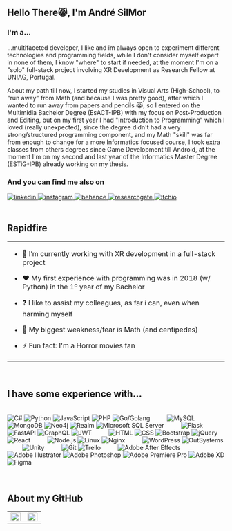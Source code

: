 ## Hello There😸, I'm André SilMor  


### I'm a... 
...multifaceted developer, I like and im always open to experiment different technologies and programming fields, while I don't consider myself expert in none of them, I know "where" to start if needed, at the moment I'm on a "solo" full-stack project involving XR Development as Research Fellow at UNIAG, Portugal.

About my path till now, I started my studies in Visual Arts (High-School), to "run away" from Math (and because I was pretty good), after which I wanted to run away from papers and pencils 😹, so I entered on the Multimidia Bachelor Degree (EsACT-IPB) with my focus on Post-Production and Editing, but on my first year I had "Introduction to Programming" which I loved (really unexpected), since the degree didn't had a very strong/structured programming component, and my Math "skill" was far from enough to change for a more Informatics focused course, I took extra classes from others degrees since Game Development till Android, at the moment I'm on my second and last year of the Informatics Master Degree (ESTiG-IPB) already working on my thesis.


### And you can find me also on

<a href="https://linkedin.com/in/andresilmor" target="_blank">
<img src=https://img.shields.io/badge/linkedin-%231E77B5.svg?&style=for-the-badge&logo=linkedin&logoColor=white alt=linkedin style="margin-bottom: 5px;" />
</a>
<a href="https://instagram.com/andresilmor" target="_blank">
<img src=https://img.shields.io/badge/instagram-%23000000.svg?&style=for-the-badge&logo=instagram&logoColor=white alt=instagram style="margin-bottom: 5px;" />
</a>
<a href="https://www.behance.net/andresilmor" target="_blank">
<img src=https://img.shields.io/badge/behance-%23191919.svg?&style=for-the-badge&logo=behance&logoColor=white alt=behance style="margin-bottom: 5px;" />
</a>  
<a href="https://www.researchgate.net/profile/Andre-Moreira-28" target="_blank">
<img src=https://img.shields.io/badge/ResearchGate-00CCBB?style=for-the-badge&logo=ResearchGate&logoColor=white alt=researchgate style="margin-bottom: 5px;" />
</a>  
<a href="https://drowearl.itch.io/" target="_blank">
<img src=https://img.shields.io/badge/Itch-%23FF0B34.svg?style=for-the-badge&logo=Itch.io&logoColor=white alt=itchio style="margin-bottom: 5px;" />
</a> 
  

<br/>  
<br/>  


## Rapidfire  
<table><tr><td valign="top" width="100%">

- 🔭 I’m currently working with XR development in a full-stack project
  

- ❤️ My first experience with programming was in 2018 (w/ Python) in the 1º year of my Bachelor  
  

- ❓ I like to assist my colleagues, as far i can, even when harming myself  
  

- 👻 My biggest weakness/fear is Math (and centipedes)  
  

- ⚡ Fun fact: I'm a Horror movies fan  




</td></tr></table>  

<br/>  


## I have some experience with...  
 <!--- https://ileriayo.github.io/markdown-badges/ --->

  <br/>
  <div text-align="justify">
    <img alt="C#" src="https://img.shields.io/badge/C%23-239120?style=for-the-badge&logo=c-sharp&logoColor=white" />
    <img alt="Python" src="https://img.shields.io/badge/python-3670A0?style=for-the-badge&logo=python&logoColor=ffdd54" />
    <img alt="JavaScript" src="https://img.shields.io/badge/JavaScript-323330?style=for-the-badge&logo=javascript&logoColor=F7DF1E" />
    <img alt="PHP" src="https://img.shields.io/badge/PHP-777BB4?style=for-the-badge&logo=php&logoColor=white" />
    <img alt="Go/Golang" src="https://img.shields.io/badge/go-%2300ADD8.svg?style=for-the-badge&logo=go&logoColor=white" />
    &nbsp;&nbsp;&nbsp;&nbsp;&nbsp;&nbsp;&nbsp;&nbsp;
    <img alt="MySQL" src="https://img.shields.io/badge/MySQL-00000F?style=for-the-badge&logo=mysql&logoColor=white" />
    <img alt="MongoDB" src="https://img.shields.io/badge/MongoDB-4EA94B?style=for-the-badge&logo=mongodb&logoColor=white" />
    <img alt="Neo4j" src="https://img.shields.io/badge/Neo4j-008CC1?style=for-the-badge&logo=neo4j&logoColor=white" />
    <img alt="Realm" src="https://img.shields.io/badge/Realm-39477F?style=for-the-badge&logo=realm&logoColor=white" />
    <img alt="Microsoft SQL Server" src="https://img.shields.io/badge/Microsoft_SQL_Server-CC2927?style=for-the-badge&logo=microsoft-sql-server&logoColor=white" />
    &nbsp;&nbsp;&nbsp;&nbsp;&nbsp;&nbsp;&nbsp;&nbsp;
    <img alt="Flask" src="https://img.shields.io/badge/Flask-000000?style=for-the-badge&logo=flask&logoColor=white" /> 
    <img alt="FastAPI" src="https://img.shields.io/badge/FastAPI-005571?style=for-the-badge&logo=fastapi" />
    <img alt="GraphQL" src="https://img.shields.io/badge/-GraphQL-E10098?style=for-the-badge&logo=graphql&logoColor=white" />
    <img alt="JWT" src="https://img.shields.io/badge/JWT-black?style=for-the-badge&logo=JSON%20web%20tokens" />
    &nbsp;&nbsp;&nbsp;&nbsp;&nbsp;&nbsp;&nbsp;&nbsp;
    <img alt="HTML" src="https://img.shields.io/badge/HTML5-E34F26?style=for-the-badge&logo=html5&logoColor=white" />
    <img alt="CSS" src="https://img.shields.io/badge/CSS3-1572B6?style=for-the-badge&logo=css3&logoColor=white" />
    <img alt="Bootstrap" src="https://img.shields.io/badge/Bootstrap-563D7C?style=for-the-badge&logo=bootstrap&logoColor=white" />
    <img alt="jQuery" src="https://img.shields.io/badge/jQuery-0769AD?style=for-the-badge&logo=jquery&logoColor=white" />
    <img alt="React" src="https://img.shields.io/badge/React-20232A?style=for-the-badge&logo=react&logoColor=61DAFB" />
    &nbsp;&nbsp;&nbsp;&nbsp;&nbsp;&nbsp;&nbsp;&nbsp;
    <img alt="Node.js" src="https://img.shields.io/badge/node.js-6DA55F?style=for-the-badge&logo=node.js&logoColor=white" />
    <img alt="Linux" src="https://img.shields.io/badge/Linux-E34F26?style=for-the-badge&logo=linux&logoColor=black" />
    <img alt="Nginx" src="https://img.shields.io/badge/Nginx-009639?style=for-the-badge&logo=nginx&logoColor=white" />
    &nbsp;&nbsp;&nbsp;&nbsp;&nbsp;&nbsp;&nbsp;&nbsp;
    <img alt="WordPress" src="https://img.shields.io/badge/WordPress-%23117AC9.svg?style=for-the-badge&logo=WordPress&logoColor=white" />
    <img alt="OutSystems" src="https://img.shields.io/badge/OutSystems-F80000?style=for-the-badge&logo=OutSystems&logoColor=white" />
    &nbsp;&nbsp;&nbsp;&nbsp;&nbsp;&nbsp;&nbsp;&nbsp;
    <img alt="Unity" src="https://img.shields.io/badge/unity-%23000000.svg?style=for-the-badge&logo=unity&logoColor=white" />
    &nbsp;&nbsp;&nbsp;&nbsp;&nbsp;&nbsp;&nbsp;&nbsp;
    <img alt="Git" src="https://img.shields.io/badge/Git-E34F26?style=for-the-badge&logo=git&logoColor=white" />
    <img alt="Trello" src="https://img.shields.io/badge/Trello-%23026AA7.svg?style=for-the-badge&logo=Trello&logoColor=white" />
    &nbsp;&nbsp;&nbsp;&nbsp;&nbsp;&nbsp;&nbsp;&nbsp;
    <img alt="Adobe After Effects" src="https://img.shields.io/badge/Adobe%20After%20Effects-9999FF.svg?style=for-the-badge&logo=Adobe%20After%20Effects&logoColor=white" />
    <img alt="Adobe Illustrator" src="https://img.shields.io/badge/adobe%20illustrator-%23FF9A00.svg?style=for-the-badge&logo=adobe%20illustrator&logoColor=white" />
    <img alt="Adobe Photoshop" src="https://img.shields.io/badge/adobe%20photoshop-%2331A8FF.svg?style=for-the-badge&logo=adobe%20photoshop&logoColor=white" />
    <img alt="Adobe Premiere Pro" src="https://img.shields.io/badge/Adobe%20Premiere%20Pro-9999FF.svg?style=for-the-badge&logo=Adobe%20Premiere%20Pro&logoColor=white" />
    <img alt="Adobe XD" src="https://img.shields.io/badge/Adobe%20XD-470137?style=for-the-badge&logo=Adobe%20XD&logoColor=#FF61F6" />
    <img alt="Figma" src="https://img.shields.io/badge/figma-%23F24E1E.svg?style=for-the-badge&logo=figma&logoColor=white" />
  </div>
   <br/>

<br/>  


## About my GitHub
<table><tr><td valign="top" width="50%">

<img src="https://github-readme-stats.vercel.app/api?username=andresilmor&show_icons=true&count_private=true&hide_border=true&theme=dracula" align="left" style="width: 100%" />

</td><td valign="top" width="50%">

<img src="https://github-readme-stats.vercel.app/api/top-langs/?username=andresilmor&hide_border=true&layout=compact&theme=dracula" align="left" style="width: 100%" />

</td></tr></table>  

<br/>  

  

<br/>  


<br />
